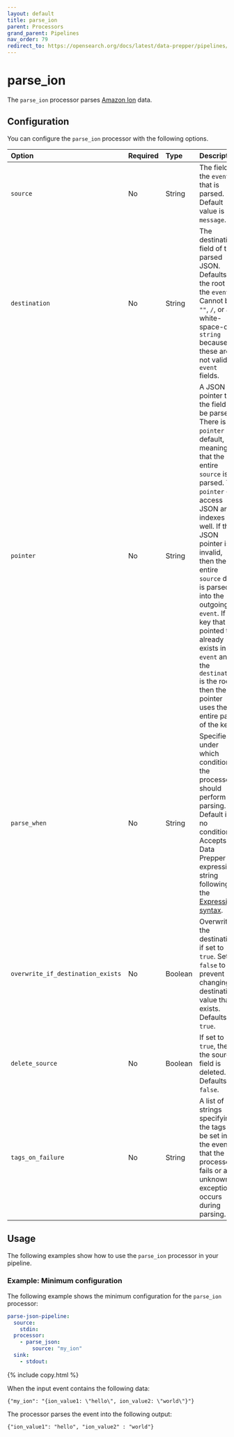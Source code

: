 ```yaml
---
layout: default
title: parse_ion 
parent: Processors
grand_parent: Pipelines
nav_order: 79
redirect_to: https://opensearch.org/docs/latest/data-prepper/pipelines/configuration/processors/parse-ion/
---
```


# parse_ion

The `parse_ion` processor parses [Amazon Ion](https://amazon-ion.github.io/ion-docs/) data.

## Configuration

You can configure the `parse_ion` processor with the following options.

<!--
This table is autogenerated. Do not edit it.
- name: parse_ion
- pluginType: processor
- source: https://github.com/opensearch-project/data-prepper/blob/253e59245fd9c39c959c1c8caaeff1b226a5a0ab/data-prepper-plugins/parse-json-processor/src/main/java/org/opensearch/dataprepper/plugins/processor/parse/ion/ParseIonProcessorConfig.java
-->

| Option | Required | Type | Description |
| :--- | :--- | :--- | :--- | 
| `source` | No | String | The field in the `event` that is parsed. Default value is `message`. |
| `destination` | No | String | The destination field of the parsed JSON. Defaults to the root of the `event`. Cannot be `""`, `/`, or any white-space-only `string` because these are not valid `event` fields. |
| `pointer` | No | String | A JSON pointer to the field to be parsed. There is no `pointer` by default, meaning that the entire `source` is parsed. The `pointer` can access JSON array indexes as well. If the JSON pointer is invalid, then the entire `source` data is parsed into the outgoing `event`. If the key that is pointed to already exists in the `event` and the `destination` is the root, then the pointer uses the entire path of the key. |
| `parse_when` | No | String | Specifies under which conditions the processor should perform parsing. Default is no condition. Accepts a Data Prepper expression string following the [Expression syntax]({{site.url}}{{site.baseurl}}/data-prepper/pipelines/expression-syntax/). |
| `overwrite_if_destination_exists` | No | Boolean | Overwrites the destination if set to `true`. Set to `false` to prevent changing a destination value that exists. Defaults is `true`. |
| `delete_source` | No | Boolean | If set to `true`, then the source field is deleted. Defaults is `false`. |
| `tags_on_failure` | No | String | A list of strings specifying the tags to be set in the event that the processor fails or an unknown exception occurs during parsing.

## Usage

The following examples show how to use the `parse_ion` processor in your pipeline.

### Example: Minimum configuration

The following example shows the minimum configuration for the `parse_ion` processor:

```yaml
parse-json-pipeline:
  source:
    stdin:
  processor:
    - parse_json:
        source: "my_ion"
  sink:
    - stdout:
```
{% include copy.html %}

When the input event contains the following data:

```
{"my_ion": "{ion_value1: \"hello\", ion_value2: \"world\"}"}
```

The processor parses the event into the following output:

```
{"ion_value1": "hello", "ion_value2" : "world"}
```


